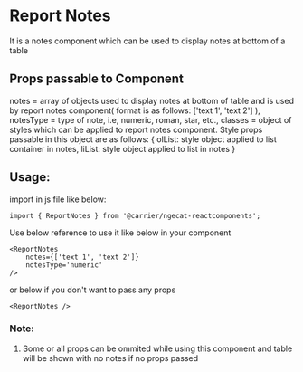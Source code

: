 # Report Notes
It is a notes component which can be used to display notes at bottom of a table

## Props passable to Component
notes = array of objects used to display notes at bottom of table and is used by report notes component(
    format is as follows: ['text 1', 'text 2']
),
notesType = type of note, i.e, numeric, roman, star, etc.,
classes = object of styles which can be applied to report notes component. Style props passable in this object are as follows: 
{
    olList: style object applied to list container in notes,
    liList: style object applied to list in notes
}

## Usage:
import in js file like below:
```
import { ReportNotes } from '@carrier/ngecat-reactcomponents';
```
Use below reference to use it like below in your component
```
<ReportNotes
    notes={['text 1', 'text 2']}
    notesType='numeric'
/>
```
or below if you don't want to pass any props
```
<ReportNotes />
```

### Note: 
1. Some or all props can be ommited while using this component and table will be shown with no notes if no props passed